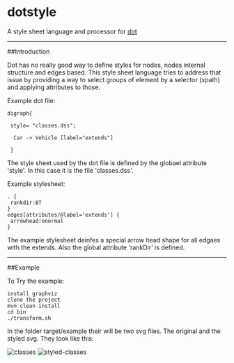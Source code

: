 dotstyle
========

A style sheet language and processor for [dot](http://www.graphviz.org/)

____________________________________

##Introduction

Dot has no really good way to define styles for nodes, nodes internal structure and edges based. 
This style sheet language tries to address that issue by providing a way to select groups of element 
by a selector (xpath) and applying attributes to those.

Example dot file:

    digraph{
   
     style= "classes.dss";
     
      Car -> Vehicle [label="extends"]
      
     }


The style sheet used by the dot file is defined by the globael attribute 'style'. In this case it is the file 'classes.dss'.

Example stylesheet:

    . {
     rankdir:BT
    }
    edges[attributes/@label='extends'] {
     arrowhead:onormal
    }
    

The example stylesheet deinfes a special arrow head shape for all edgaes with the extends. Also the global attribute 'rankDir' is defined.


____________________________________

##Example

To Try the example:

    install graphviz
    clone the project
    mvn clean install
    cd bin
    ./transform.sh

In the folder target/example their will be two svg files. The original and the styled svg. They look like this:

![classes](/classes.svg)
![styled-classes](/styled-classes.svg)






